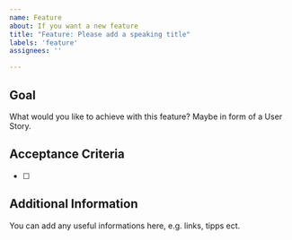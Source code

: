 ```yaml
---
name: Feature
about: If you want a new feature
title: "Feature: Please add a speaking title"
labels: 'feature'
assignees: ''

---
```


## Goal
What would you like to achieve with this feature? Maybe in form of a User Story.

## Acceptance Criteria
- [ ] 

## Additional Information
You can add any useful informations here, e.g. links, tipps ect.